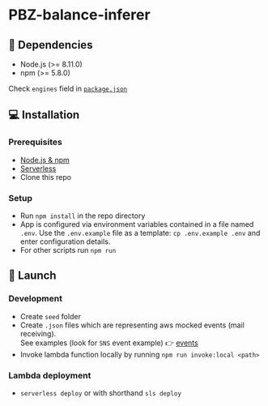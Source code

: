 # PBZ-balance-inferer

## :page_with_curl: Dependencies

- Node.js (>= 8.11.0)
- npm (>= 5.8.0)

Check `engines` field in [`package.json`](package.json)

## :computer: Installation

### Prerequisites

- [Node.js & npm](https://nodejs.org/en/download/)
- [Serverless](https://www.serverless.com/framework/docs/getting-started/)
- Clone this repo

### Setup

- Run `npm install` in the repo directory
- App is configured via environment variables contained in a file named `.env`.
  Use the `.env.example` file as a template: `cp .env.example .env` and enter configuration details.
- For other scripts run `npm run`

## :rocket: Launch

### Development

- Create `seed` folder
- Create `.json` files which are representing aws mocked events (mail receiving).
<br/>See examples (look for `SNS` event example) :point_right:
[events](https://docs.aws.amazon.com/ses/latest/DeveloperGuide/receiving-email-action-lambda-event.html)
- Invoke lambda function locally by running `npm run invoke:local <path>`

### Lambda deployment

- `serverless deploy` or with shorthand `sls deploy`
